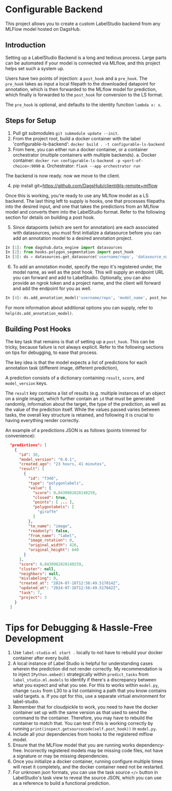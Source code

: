 # Configurable Backend

This project allows you to create a custom LabelStudio backend from any MLFlow model hosted on DagsHub.

## Introduction

Setting up a LabelStudio Backend is a long and tedious process. Large parts can be automated if your model is connected via MLflow, and this project helps set such a system up. 

Users have two points of injection: a `post_hook` and a `pre_hook`. The `pre_hook` takes as input a local filepath to the downloaded datapoint for annotation, which is then forwarded to the MLflow model for prediction, which finally is forwarded to the `post_hook` for conversion to the LS format.

The `pre_hook` is optional, and defaults to the identity function `lambda x: x`.

## Steps for Setup

1. Pull git submodules `git submodule update --init`.
2. From the project root, build a docker container with the label 'configurable-ls-backend': `docker build . -t configurable-ls-backend`
3. From here, you can either run a docker container, or a container orchestrator (multiple containers with multiple backends).
  a. Docker container: `docker run configurable-ls-backend -p <port-of-choice>:9090`
  a. Orchestrator: `flask --app orchestrator run`

The backend is now ready. now we move to the client.

4. pip install git+https://github.com/DagsHub/client@ls-remote+mlflow

Once this is working, you're ready to use any MLflow model as a LS backend. The last thing left to supply is hooks, one that processes filepaths into the desired input, and one that takes the predictions from an MLflow model and converts them into the LabelStudio format. Refer to the following section for details on building a post hook.

5. Since datapoints (which are sent for annotation) are each associated with datasources, you must first initialize a datasource before you can add an annotation model to a desired annotation project.
```python
In [1]: from dagshub.data_engine import datasources
In [2]: from hooks.polygon_segmentation import post_hook
In [3]: ds = datasources.get_datasource('username/repo', 'datasource_name')
```

6. To add an annotation model, specify the repo it's registered under, the model name, as well as the post hook. This will supply an endpoint URL you can forward and add to LabelStudio. Optionally, you can also provide an ngrok token and a project name, and the client will forward and add the endpoint for you as well.
```python
In [4]: ds.add_annotation_model('username/repo', 'model_name', post_hook)
```
For more information about additional options you can supply, refer to `help(ds.add_annotation_model)`.

## Building Post Hooks

The key task that remains is that of setting up a `post_hook`. This can be tricky, because failure is not always explicit. Refer to the following sections on tips for debugging, to ease that process.

The key idea is that the model expects a list of predictions for each annotation task (different image, different prediction),

A prediction consists of a dictionary containing `result`, `score`, and `model_version` keys.

The `result` key contains a list of results (e.g. multiple instances of an object on a single image), which further contain an `id` that must be generated randomly, information about the target, the type of the prediction, as well as the value of the prediction itself. While the values passed varies between tasks, the overall key structure is retained, and following it is crucial to having everything render correctly.

An example of a predictions JSON is as follows (points trimmed for convenience):
```json
  "predictions": [
    {
      "id": 30,
      "model_version": "0.0.1",
      "created_ago": "23 hours, 41 minutes",
      "result": [
        {
          "id": "f346",
          "type": "polygonlabels",
          "value": {
            "score": 0.8430982828140259,
            "closed": true,
            "points": [ ... ],
            "polygonlabels": [
              "giraffe"
            ]
          },
          "to_name": "image",
          "readonly": false,
          "from_name": "label",
          "image_rotation": 0,
          "original_width": 426,
          "original_height": 640
        }
      ],
      "score": 0.8430982828140259,
      "cluster": null,
      "neighbors": null,
      "mislabeling": 0,
      "created_at": "2024-07-16T12:56:49.517014Z",
      "updated_at": "2024-07-16T12:56:49.517042Z",
      "task": 7,
      "project": 3
    }
  ]
```

# Tips for Debugging & Hassle-Free Development
1. Use `label-studio-ml start .` locally to not have to rebuild your docker container after every build.
2. A local instance of Label Studio is helpful for understanding cases wherein the prediction did not render correctly. My recommendation is to inject `IPython.embed()` strategically within `predict_tasks` from `label_studio.ml.models` to identify if there's a discrepancy between what you expect and what you see. For this to works within `model.py`, change `tasks` from L30 to a list containing a path that you know contains valid targets.
    a. If you opt for this, use a separate virtual environment for label-studio.
3. Remember that for cloudpickle to work, you need to have the docker container set up with the same version as that used to send the command to the container. Therefore, you may have to rebuild the container to match that. You can test if this is working correctly by running `print(inspect.getsourcecode(self.post_hook))` in `model.py`.
4. Include all your dependencies from hooks to the registered mlflow model.
5. Ensure that the MLFlow model that you are running works dependency-free. Incorrectly registered models may be missing code files, not have a signature or may be missing dependencies.
6. Once you initialize a docker container, running configure multiple times will reset it completely, and the docker container need not be restarted.
7. For unknown json formats, you can use the task source `</>` button in LabelStudio's task view to reveal the source JSON, which you can use as a reference to build a functional prediction.
